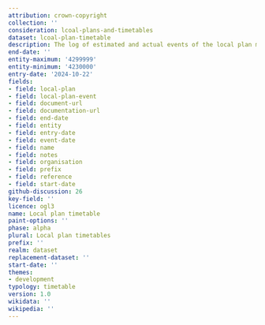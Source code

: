 ```yaml
---
attribution: crown-copyright
collection: ''
consideration: lcoal-plans-and-timetables
dataset: lcoal-plan-timetable
description: The log of estimated and actual events of the local plan making process for a local plan
end-date: ''
entity-maximum: '4299999'
entity-minimum: '4230000'
entry-date: '2024-10-22'
fields:
- field: local-plan
- field: local-plan-event
- field: document-url
- field: documentation-url
- field: end-date
- field: entity
- field: entry-date
- field: event-date
- field: name
- field: notes
- field: organisation
- field: prefix
- field: reference
- field: start-date
github-discussion: 26
key-field: ''
licence: ogl3
name: Local plan timetable
paint-options: ''
phase: alpha
plural: Local plan timetables
prefix: ''
realm: dataset
replacement-dataset: ''
start-date: ''
themes:
- development
typology: timetable
version: 1.0
wikidata: ''
wikipedia: ''
---
```

